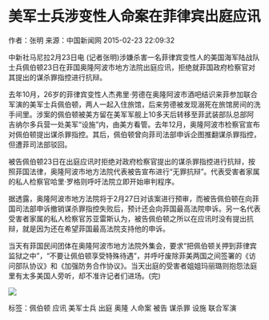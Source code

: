 # 美军士兵涉变性人命案在菲律宾出庭应讯

作者：张明
来源：中国新闻网
2015-02-23 22:09:32

中新社马尼拉2月23日电 (记者张明)涉嫌杀害一名菲律宾变性人的美国海军陆战队士兵佩伯顿23日在菲国奥隆阿波市地方法院出庭应讯，拒绝就菲国政府检察官对其提出的谋杀罪指控进行抗辩。

去年10月，26岁的菲律宾变性人杰弗里·劳德在奥隆阿波市酒吧结识来菲参加联合军演的美军士兵佩伯顿，两人一起入住旅馆，后来劳德被发现溺死在旅馆房间的洗手间里。涉案的佩伯顿被美方留在美军军舰上10多天后转移至菲武装部队总部阿吉纳尔多兵营一处美军“设施”内，由美方看管。去年12月，奥隆阿波市检察官宣布对佩伯顿提出谋杀罪指控。其后，佩伯顿曾向菲司法部申诉企图推翻谋杀罪指控，但遭菲司法部驳回。

被告佩伯顿23日在出庭应讯时拒绝对政府检察官提出的谋杀罪指控进行抗辩，按照菲国法律，奥隆阿波市地方法院代表被告宣布进行“无罪抗辩”。代表受害者家属的私人检察官哈里·罗格则呼吁法院立即开始审判程序。

据透露，奥隆阿波市地方法院将于2月27日对该案进行预审，而被告佩伯顿在向菲国司法部申诉撤销谋杀罪指控失败后，预计还会向菲国最高法院申诉。另一名代表受害者家属的私人检察官苏亚雷斯认为，被告佩伯顿之所以在应讯时没有提出抗辩，就是因为还在希望菲国最高法院支持他的申诉。

当天有菲国民间团体在奥隆阿波市地方法院外集会，要求“把佩伯顿关押到菲律宾监狱之中”，“不要让佩伯顿享受特殊待遇”，并呼吁废除菲美两国之间签署的《访问部队协议》和《加强防务合作协议》。当天出庭的受害者姐姐玛丽璐则抱怨法庭里有太多美国人旁听，却不准许记者们进场。(完)

![](https://cn.chinadaily.com.cn/image/2016/download.jpg)

标签：佩伯顿 应讯 美军士兵 出庭 奥隆 人命案 被告 谋杀罪 设施 联合军演
